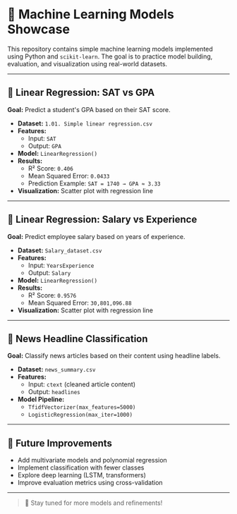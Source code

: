 # 📘 Machine Learning Models Showcase

This repository contains simple machine learning models implemented using Python and `scikit-learn`. The goal is to practice model building, evaluation, and visualization using real-world datasets.

---

## 🔹 Linear Regression: SAT vs GPA

**Goal:** Predict a student's GPA based on their SAT score.

- **Dataset:** `1.01. Simple linear regression.csv`
- **Features:**
  - Input: `SAT`
  - Output: `GPA`
- **Model:** `LinearRegression()`
- **Results:**
  - R² Score: `0.406`
  - Mean Squared Error: `0.0433`
  - Prediction Example: `SAT = 1740 → GPA ≈ 3.33`
- **Visualization:** Scatter plot with regression line

---

## 🔹 Linear Regression: Salary vs Experience

**Goal:** Predict employee salary based on years of experience.

- **Dataset:** `Salary_dataset.csv`
- **Features:**
  - Input: `YearsExperience`
  - Output: `Salary`
- **Model:** `LinearRegression()`
- **Results:**
  - R² Score: `0.9576`
  - Mean Squared Error: `30,801,096.88`
- **Visualization:** Scatter plot with regression line

---

## 🔹 News Headline Classification

**Goal:** Classify news articles based on their content using headline labels.

- **Dataset:** `news_summary.csv`
- **Features:**
  - Input: `ctext` (cleaned article content)
  - Output: `headlines`
- **Model Pipeline:**
  - `TfidfVectorizer(max_features=5000)`
  - `LogisticRegression(max_iter=1000)`
---

## 🧠 Future Improvements

- Add multivariate models and polynomial regression
- Implement classification with fewer classes
- Explore deep learning (LSTM, transformers)
- Improve evaluation metrics using cross-validation

---

> 🚀 Stay tuned for more models and refinements!
